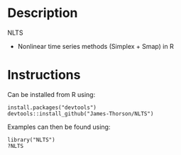 Description
====
NLTS

* Nonlinear time series methods (Simplex + Smap) in R

Instructions
=============

Can be installed from R using:

    install.packages("devtools")
    devtools::install_github("James-Thorson/NLTS")

Examples can then be found using:

    library("NLTS")
    ?NLTS

